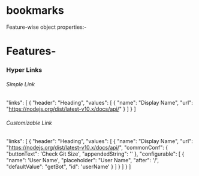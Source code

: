 # bookmarks

Feature-wise object properties:-

# Features-

### Hyper Links

###### Simple Link
"links": [
    {
        "header": "Heading",
        "values": [
            { 
                "name": "Display Name", 
                "url": "https://nodejs.org/dist/latest-v10.x/docs/api/" 
            }
        ]
    }
]

###### Customizable Link
"links": [
    {
        "header": "Heading",
        "values": [
            { 
                "name": "Display Name", 
                "url": "https://nodejs.org/dist/latest-v10.x/docs/api/",
                "commonConf": {
                    "buttonText": 'Check Git Size',
                    "appendedString": ''
                },
                "configurable": [
                    {
                        "name": 'User Name',
                        "placeholder": "User Name",
                        "after": '/',
                        "defaultValue": "getBot",
                        "id": 'userName'
                    }
                ]
            }
        ]
    }
]